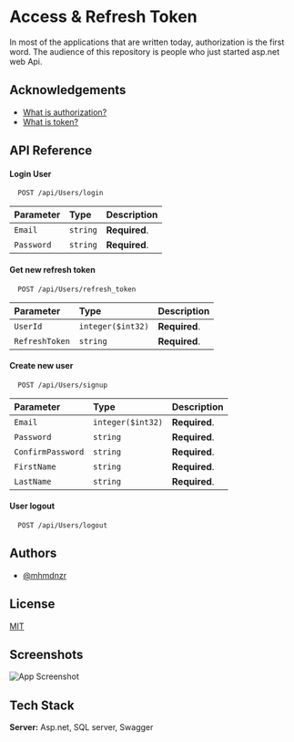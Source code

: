
# Access & Refresh Token
In most of the applications that are written today, authorization is the first word.
The audience of this repository is people who just started asp.net web Api.
## Acknowledgements

 - [What is authorization?](https://www.ibm.com/support/pages/understanding-application-authentication-and-authorization-security#:~:text=Authorization%20%2D%20Where%20someone%20is%20given,disallow%20access%20to%20the%20application.)
 - [What is token?](https://www.devopsschool.com/blog/what-is-bearer-token-and-how-it-works/)

## API Reference

#### Login User

```http
  POST /api/Users/login
```

| Parameter | Type     | Description                |
| :-------- | :------- | :------------------------- |
| `Email` | `string` | **Required**. |
| `Password` | `string` | **Required**. |

#### Get new refresh token

```http
  POST /api/Users/refresh_token
```

| Parameter | Type     | Description                       |
| :-------- | :------- | :-------------------------------- |
| `UserId`      | `integer($int32)` | **Required**. |
| `RefreshToken`      | `string` | **Required**. |


#### Create new user

```http
  POST /api/Users/signup
```

| Parameter | Type     | Description                       |
| :-------- | :------- | :-------------------------------- |
| `Email`      | `integer($int32)` | **Required**. |
| `Password`      | `string` | **Required**. |
| `ConfirmPassword`      | `string` | **Required**. |
| `FirstName`      | `string` | **Required**. |
| `LastName`      | `string` | **Required**. |


#### User logout

```http
  POST /api/Users/logout
```




## Authors

- [@mhmdnzr](https://www.github.com/mhmdnzr)


## License

[MIT](https://choosealicense.com/licenses/mit/)


## Screenshots

![App Screenshot](./Screenshot.png)



## Tech Stack

**Server:** Asp.net, SQL server, Swagger


